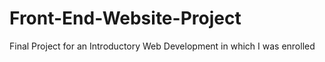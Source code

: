 # Front-End-Website-Project
Final Project for an Introductory Web Development in which I was enrolled
